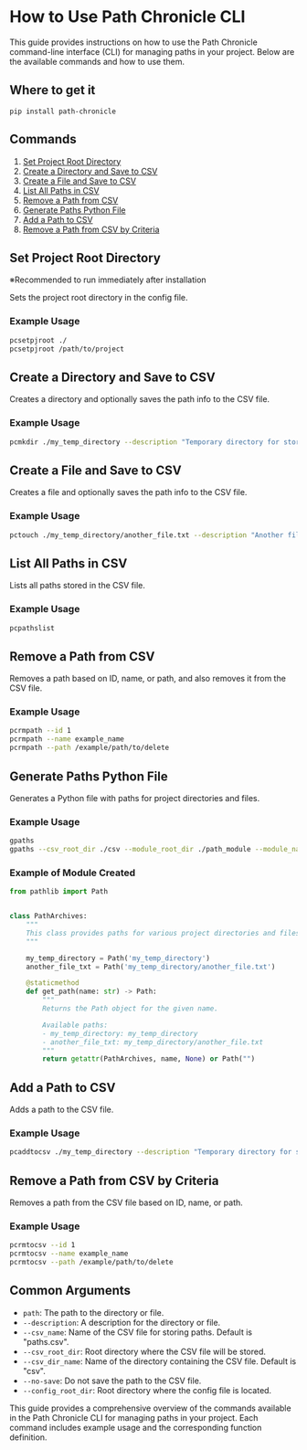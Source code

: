 # How to Use Path Chronicle CLI

This guide provides instructions on how to use the Path Chronicle command-line interface (CLI) for managing paths in your project. Below are the available commands and how to use them.

## Where to get it

```
pip install path-chronicle
```

## Commands

    
1. [Set Project Root Directory](#set-project-root-directory)
2. [Create a Directory and Save to CSV](#create-a-directory-and-save-to-csv)
3. [Create a File and Save to CSV](#create-a-file-and-save-to-csv)
4. [List All Paths in CSV](#list-all-paths-in-csv)
5. [Remove a Path from CSV](#remove-a-path-from-csv)
6. [Generate Paths Python File](#generate-paths-python-file)
7. [Add a Path to CSV](#add-a-path-to-csv)
8. [Remove a Path from CSV by Criteria](#remove-a-path-from-csv-by-criteria)

## Set Project Root Directory
※Recommended to run immediately after installation

Sets the project root directory in the config file.

### Example Usage

```bash
pcsetpjroot ./
pcsetpjroot /path/to/project
```

## Create a Directory and Save to CSV

Creates a directory and optionally saves the path info to the CSV file.

### Example Usage

```bash
pcmkdir ./my_temp_directory --description "Temporary directory for storage"
```

## Create a File and Save to CSV

Creates a file and optionally saves the path info to the CSV file.

### Example Usage

```bash
pctouch ./my_temp_directory/another_file.txt --description "Another file for testing"
```

## List All Paths in CSV

Lists all paths stored in the CSV file.

### Example Usage

```bash
pcpathslist
```

## Remove a Path from CSV

Removes a path based on ID, name, or path, and also removes it from the CSV file.

### Example Usage

```bash
pcrmpath --id 1
pcrmpath --name example_name
pcrmpath --path /example/path/to/delete
```

## Generate Paths Python File

Generates a Python file with paths for project directories and files.

### Example Usage

```bash
gpaths
gpaths --csv_root_dir ./csv --module_root_dir ./path_module --module_name paths.py
```

### Example of Module Created

```path_archives.py
from pathlib import Path


class PathArchives:
    """
    This class provides paths for various project directories and files.
    """

    my_temp_directory = Path('my_temp_directory')
    another_file_txt = Path('my_temp_directory/another_file.txt')

    @staticmethod
    def get_path(name: str) -> Path:
        """
        Returns the Path object for the given name.

        Available paths:
        - my_temp_directory: my_temp_directory
        - another_file_txt: my_temp_directory/another_file.txt
        """
        return getattr(PathArchives, name, None) or Path("")

```

## Add a Path to CSV

Adds a path to the CSV file.

### Example Usage

```bash
pcaddtocsv ./my_temp_directory --description "Temporary directory for storage"
```

## Remove a Path from CSV by Criteria

Removes a path from the CSV file based on ID, name, or path.

### Example Usage

```bash
pcrmtocsv --id 1
pcrmtocsv --name example_name
pcrmtocsv --path /example/path/to/delete
```

## Common Arguments

- `path`: The path to the directory or file.
- `--description`: A description for the directory or file.
- `--csv_name`: Name of the CSV file for storing paths. Default is "paths.csv".
- `--csv_root_dir`: Root directory where the CSV file will be stored.
- `--csv_dir_name`: Name of the directory containing the CSV file. Default is "csv".
- `--no-save`: Do not save the path to the CSV file.
- `--config_root_dir`: Root directory where the config file is located.

This guide provides a comprehensive overview of the commands available in the Path Chronicle CLI for managing paths in your project. Each command includes example usage and the corresponding function definition.
